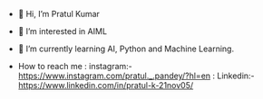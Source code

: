 - 👋 Hi, I’m Pratul Kumar
- 👀 I’m interested in AIML
- 🌱 I’m currently learning AI, Python and Machine Learning.

- How to reach me
  : instagram:- https://www.instagram.com/pratul._.pandey/?hl=en
  : Linkedin:-https://www.linkedin.com/in/pratul-k-21nov05/


<!---
Pratul2105/Pratul2105 is a ✨ special ✨ repository because its `README.md` (this file) appears on your GitHub profile.
You can click the Preview link to take a look at your changes.
--->
